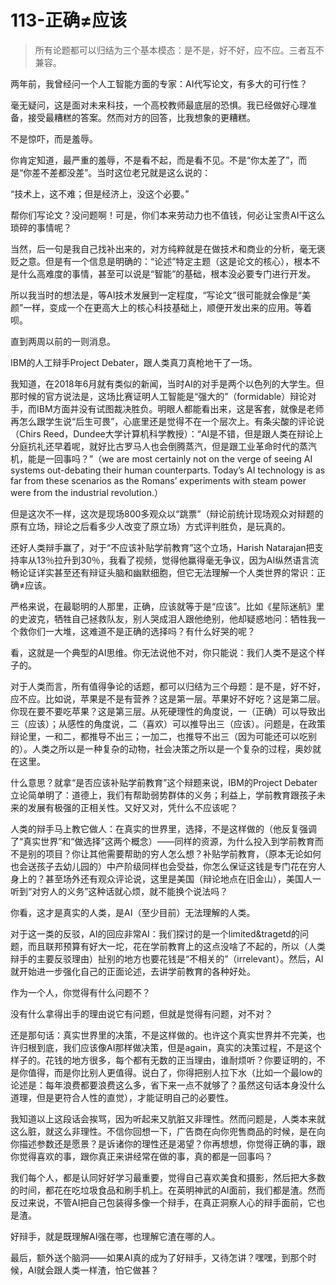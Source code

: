 # 113-正确≠应该

> 所有论题都可以归结为三个基本模态：是不是，好不好，应不应。三者互不兼容。

两年前，我曾经问一个人工智能方面的专家：AI代写论文，有多大的可行性？​

毫无疑问，这是面对未来科技，一个高校教师最底层的恐惧。我已经做好心理准备，接受最糟糕的答案。然而对方的回答，比我想象的更糟糕。

不是惊吓，而是羞辱。

你肯定知道，最严重的羞辱，不是看不起，而是看不见。不是“你太差了”，而是“你差不差都没差”。当时这位老兄就是这么说的：

“技术上，这不难；但是经济上，没这个必要。”

帮你们写论文？没问题啊！可是，你们本来劳动力也不值钱，何必让宝贵AI干这么琐碎的事情呢？

当然，后一句是我自己找补出来的，对方纯粹就是在做技术和商业的分析，毫无褒贬之意。但是有一个信息是明确的：“论述”特定主题（这是论文的核心），根本不是什么高难度的事情，甚至可以说是“智能”的基础，根本没必要专门进行开发。

所以我当时的想法是，等AI技术发展到一定程度，“写论文”很可能就会像是“美颜”一样，变成一个在更高大上的核心科技基础上，顺便开发出来的应用。等着呗。

直到两周以前的一则消息。

IBM的人工辩手Project Debater，跟人类真刀真枪地干了一场。

我知道，在2018年6月就有类似的新闻，当时AI的对手是两个以色列的大学生。但那时候的官方说法是，这场比赛证明人工智能是“强大的”（formidable）辩论对手，而IBM方面并没有试图裁决胜负。明眼人都能看出来，这是客套，就像是老师再怎么跟学生说“后生可畏”，心底里还是觉得不在一个层次上。有条尖酸的评论说（Chirs Reed，Dundee大学计算机科学教授）：“AI是不错，但是跟人类在辩论上分庭抗礼还早着呢，就好比古罗马人也会倒腾蒸汽，但是跟工业革命时代的蒸汽机，能是一回事吗？”（we are most certainly not on the verge of seeing AI systems out-debating their human counterparts. Today’s AI technology is as far from these scenarios as the Romans’ experiments with steam power were from the industrial revolution.）

但是这次不一样，这次是现场800多观众以“跳票”（辩论前统计现场观众对辩题的原有立场，辩论之后看多少人改变了原立场）方式评判胜负，是玩真的。

还好人类辩手赢了，对于“不应该补贴学前教育”这个立场，Harish Natarajan把支持率从13％拉升到30％，我看了视频，觉得他赢得毫无争议，因为AI纵然语言流畅论证详实甚至还有辩证头脑和幽默细胞，但它无法理解一个人类世界的常识：正确≠应该。

严格来说，在最聪明的人那里，正确，应该就等于是“应该”。比如《星际迷航》里的史波克，牺牲自己拯救队友，别人哭成泪人跟他绝别，他却疑惑地问：牺牲我一个救你们一大堆，这难道不是正确的选择吗？有什么好哭的呢？

看，这就是一个典型的AI思维。你无法说他不对，你只能说：我们人类不是这个样子的。

对于人类而言，所有值得争论的话题，都可以归结为三个母题：是不是，好不好，应不应。比如说，苹果是不是有营养？这是第一层。苹果好不好吃？这是第二层。你现在要不要吃苹果？这是第三层。从死硬理性的角度说，一（正确）可以导致出三（应该）；从感性的角度说，二（喜欢）可以推导出三（应该）。问题是，在政策辩论里，一和二，都推导不出三；一加二，也推导不出三（因为可能还可以吃别的）。人类之所以是一种复杂的动物，社会决策之所以是一个复杂的过程，奥妙就在这里。

什么意思？就拿“是否应该补贴学前教育”这个辩题来说，IBM的Project Debater立论简单明了：道德上，我们有帮助弱势群体的义务；利益上，学前教育跟孩子未来的发展有极强的正相关性。又好又对，凭什么不应该呢？

人类的辩手马上教它做人：在真实的世界里，选择，不是这样做的（他反复强调了“真实世界”和“做选择”这两个概念）——同样的资源，为什么投入到学前教育而不是别的项目？你让其他需要帮助的穷人怎么想？补贴学前教育，（原本无论如何也会送孩子去幼儿园的）中产阶级同样也会受益，你怎么保证这钱是专门花在穷人身上的？甚至场外还有观众评论说，这里是美国（辩论地点在旧金山），美国人一听到“对穷人的义务”这种话就心烦，就不能换个说法吗？

你看，这才是真实的人类，是AI（至少目前）无法理解的人类。

对于这一类的反驳，AI的回应非常AI：我们探讨的是一个limited&tragetd的问题，而且联邦预算有好大一坨，花在学前教育上的这点没啥了不起的，所以（人类辩手的主要反驳理由）扯别的地方也要花钱是“不相关的”（irrelevant）。然后，AI就开始进一步强化自己的正面论述，去讲学前教育的各种好处。

作为一个人，你觉得有什么问题不？

没有什么拿得出手的理由说它有问题，但就是觉得有问题，对不对？

还是那句话：真实世界里的决策，不是这样做的。也许这个真实世界并不完美，也许归根到底，我们应该像AI那样做决策，但是again，真实的决策过程，不是这个样子的。花钱的地方很多，每个都有无数的正当理由，谁耐烦听？你要证明的，不是你值得，而是你比别人更值得。说白了，你得把别人拉下水（比如一个最low的论述是：每年浪费都要浪费这么多，省下来一点不就够了？虽然这句话本身没什么道理，但是更符合人性的直觉），才能证明自己的必要性。

我知道以上这段话会挨骂，因为听起来又肮脏又非理性。然而问题是，人类本来就这么脏，就这么非理性。不信你回想一下，广告商在向你兜售商品的时候，是在向你描述参数还是愿景？是诉诸你的理性还是渴望？你再想想，你觉得正确的事，跟你觉得喜欢的事，跟你真正来讲经常在做的事，真的都是一回事吗？

我们每个人，都是认同好好学习最重要，觉得自己喜欢美食和摄影，然后把大多数的时间，都花在吃垃圾食品和刷手机上。在英明神武的AI面前，我们都是渣。然而反过来说，不管AI把自己包装得多像一个辩手，在真正洞察人心的辩手面前，它也是渣。

好辩手，就是既理解AI强在哪，也理解它渣在哪的人。

最后，额外送个脑洞——如果AI真的成为了好辩手，又待怎讲？嘿嘿，到那个时候，AI就会跟人类一样渣，怕它做甚？